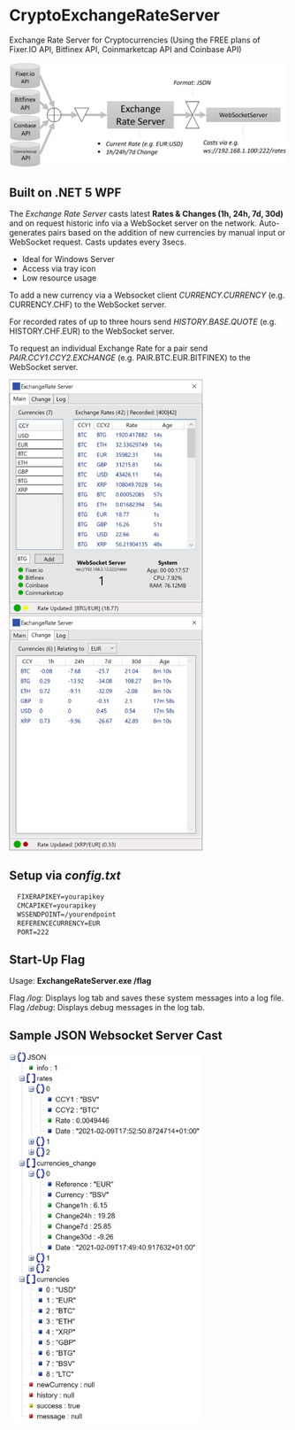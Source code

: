 # CryptoExchangeRateServer

Exchange Rate Server for Cryptocurrencies (Using the FREE plans of Fixer.IO API, Bitfinex API, Coinmarketcap API and Coinbase API)

<img src="flow.png">

## Built on .NET 5 WPF

The *Exchange Rate Server* casts latest **Rates & Changes (1h, 24h, 7d, 30d)** and on request historic info via a WebSocket server on the network.
Auto-generates pairs based on the addition of new currencies by manual input or WebSocket request. Casts updates every 3secs.

* Ideal for Windows Server
* Access via tray icon
* Low resource usage

To add a new currency via a Websocket client *CURRENCY.CURRENCY* (e.g. CURRENCY.CHF) to the WebSocket server.

For recorded rates of up to three hours send *HISTORY.BASE.QUOTE* (e.g. HISTORY.CHF.EUR) to the WebSocket server.

To request an individual Exchange Rate for a pair send *PAIR.CCY1.CCY2.EXCHANGE* (e.g. PAIR.BTC.EUR.BITFINEX) to the WebSocket server.

<img src="shot_A.png" width="350">
<img src="shot_B.png" width="350">

## Setup via *config.txt* 

      FIXERAPIKEY=yourapikey
      CMCAPIKEY=yourapikey
      WSSENDPOINT=/yourendpoint
      REFERENCECURRENCY=EUR
      PORT=222

## Start-Up Flag

Usage: **ExchangeRateServer.exe /flag**

Flag _/log_: Displays log tab and saves these system messages into a log file.
Flag _/debug_: Displays debug messages in the log tab.


## Sample JSON Websocket Server Cast

<img src="json.png" width="350">
